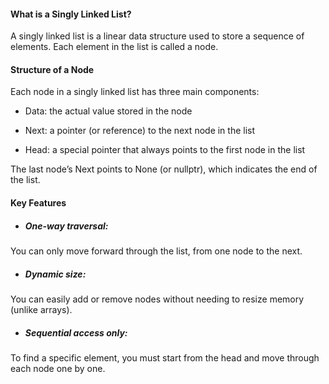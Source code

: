 #### What is a Singly Linked List?

A singly linked list is a linear data structure used to store a sequence of elements.
Each element in the list is called a node.

#### Structure of a Node

Each node in a singly linked list has three main components:

- Data: the actual value stored in the node


- Next: a pointer (or reference) to the next node in the list


- Head: a special pointer that always points to the first node in the list


The last node’s Next points to None (or nullptr), which indicates the end of the list.

#### Key Features

- ##### One-way traversal:

You can only move forward through the list, from one node to the next.

- ##### Dynamic size: 

You can easily add or remove nodes without needing to resize memory (unlike arrays).

- ##### Sequential access only: 

To find a specific element, you must start from the head and move through each node one by one.


